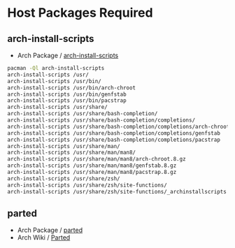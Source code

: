 

# Host Packages Required


## arch-install-scripts

* Arch Package / [arch-install-scripts](https://archlinux.org/packages/extra/any/arch-install-scripts/)

``` sh
pacman -Ql arch-install-scripts
arch-install-scripts /usr/
arch-install-scripts /usr/bin/
arch-install-scripts /usr/bin/arch-chroot
arch-install-scripts /usr/bin/genfstab
arch-install-scripts /usr/bin/pacstrap
arch-install-scripts /usr/share/
arch-install-scripts /usr/share/bash-completion/
arch-install-scripts /usr/share/bash-completion/completions/
arch-install-scripts /usr/share/bash-completion/completions/arch-chroot
arch-install-scripts /usr/share/bash-completion/completions/genfstab
arch-install-scripts /usr/share/bash-completion/completions/pacstrap
arch-install-scripts /usr/share/man/
arch-install-scripts /usr/share/man/man8/
arch-install-scripts /usr/share/man/man8/arch-chroot.8.gz
arch-install-scripts /usr/share/man/man8/genfstab.8.gz
arch-install-scripts /usr/share/man/man8/pacstrap.8.gz
arch-install-scripts /usr/share/zsh/
arch-install-scripts /usr/share/zsh/site-functions/
arch-install-scripts /usr/share/zsh/site-functions/_archinstallscripts
```


## parted

* Arch Package / [parted](https://archlinux.org/packages/extra/x86_64/parted/)
* Arch Wiki / [Parted](https://wiki.archlinux.org/title/Parted)
